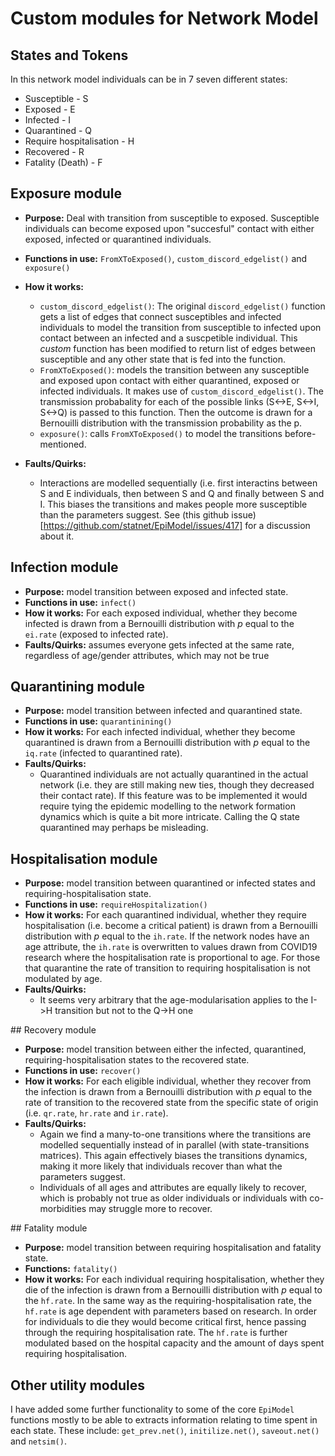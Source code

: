 # Custom modules for Network Model

## States and Tokens

In this network model individuals can be in 7 seven different states:
* Susceptible - S
* Exposed - E
* Infected - I
* Quarantined - Q
* Require hospitalisation - H
* Recovered - R
* Fatality (Death) - F

## Exposure module

* __Purpose:__ Deal with transition from susceptible to exposed. Susceptible individuals can become exposed upon "succesful" contact with either exposed, infected or quarantined individuals.
* __Functions in use:__ `FromXToExposed()`, `custom_discord_edgelist()`  and `exposure()`
* __How it works:__ 
	* `custom_discord_edgelist()`: The original `discord_edgelist()` function gets a list of edges that connect susceptibles and infected individuals to model the transition from susceptible to infected upon contact between an infected and a suscpetible individual. This _custom_ function has been modified to return list of edges between susceptible and any other state that is fed into the function.
	* `FromXToExposed()`: models the transition between any susceptible and exposed upon contact with either quarantined, exposed or infected individuals. It makes use of `custom_discord_edgelist()`. The transmission probabality for each of the possible links (S<->E, S<->I, S<->Q) is passed to this function. Then the outcome is drawn for a Bernouilli distribution with the transmission probability as the p.
	* `exposure()`: calls `FromXToExposed()` to model the transitions before-mentioned.

* __Faults/Quirks:__ 
	* Interactions are modelled sequentially (i.e. first interactins between S and E individuals, then between S and Q and finally between S and I. This biases the transitions and makes people more susceptible than the parameters suggest. See (this github issue)[https://github.com/statnet/EpiModel/issues/417] for a discussion about it.

## Infection module

* __Purpose:__ model transition between exposed and infected state. 
* __Functions in use:__  `infect()`
* __How it works:__ For each exposed individual, whether they become infected is drawn from a Bernouilli distribution with _p_ equal to the `ei.rate` (exposed to infected rate).
* __Faults/Quirks:__ assumes everyone gets infected at the same rate, regardless of age/gender attributes, which may not be true

## Quarantining module

* __Purpose:__ model transition between infected and quarantined state.
* __Functions in use:__  `quarantinining()`
* __How it works:__ For each infected individual, whether they become quarantined is drawn from a Bernouilli distribution with _p_ equal to the `iq.rate` (infected to quarantined rate).
* __Faults/Quirks:__ 
	* Quarantined individuals are not actually quarantined in the actual network (i.e. they are still making new ties, though they decreased their contact rate). If this feature was to be implemented it would require tying the epidemic modelling to the network formation dynamics which is quite a bit more intricate. Calling the Q state quarantined may perhaps be misleading. 

## Hospitalisation module

* __Purpose:__ model transition between quarantined or infected states and requiring-hospitalisation state.
* __Functions in use:__  `requireHospitalization()`
* __How it works:__ For each quarantined individual, whether they require hospitalisation (i.e. become a critical patient) is drawn from a Bernouilli distribution with _p_ equal to the `ih.rate`. If the network nodes have an age attribute, the `ih.rate` is overwritten to values drawn from COVID19 research where the hospitalisation rate is proportional to age. For those that quarantine the rate of transition to requiring hospitalisation is not modulated by age. 
* __Faults/Quirks:__ 
	* It seems very arbitrary that the age-modularisation applies to the I->H transition but not to the Q->H one

## Recovery module

* __Purpose:__ model transition between either the infected, quarantined, requiring-hospitalisation states to the recovered state.
* __Functions in use:__  `recover()`
* __How it works:__ For each eligible individual, whether they recover from the infection is drawn from a Bernouilli distribution with _p_ equal to the rate of transition to the recovered state from the specific state of origin (i.e. `qr.rate`, `hr.rate` and `ir.rate`).
* __Faults/Quirks:__ 
	* Again we find a many-to-one transitions where the transitions are modelled sequentially instead of in parallel (with state-transitions matrices). This again effectively biases the transitions dynamics, making it more likely that individuals recover than what the parameters suggest.
	* Individuals of all ages and attributes are equally likely to recover, which is probably not true as older individuals or individuals with co-morbidities may struggle more to recover.

## Fatality module

* __Purpose:__ model transition between requiring hospitalisation and fatality state.
* __Functions:__ `fatality()`
* __How it works:__ For each individual requiring hospitalisation, whether they die of the infection is drawn from a Bernouilli distribution with _p_ equal to the `hf.rate`. In the same way as the requiring-hospitalisation rate, the `hf.rate` is age dependent with parameters based on research. In order for individuals to die they would become critical first, hence passing through the requiring hospitalisation rate. The `hf.rate` is further modulated based on the hospital capacity and the amount of days spent requiring hospitalisation.

## Other utility modules

I have added some further functionality to some of the core `EpiModel` functions mostly to be able to extracts information relating to time spent in each state. 
These include: `get_prev.net()`, `initilize.net()`, `saveout.net()` and `netsim()`.


